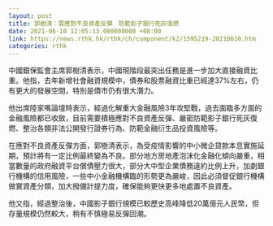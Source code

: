 ```yaml
---
layout: post
title: 郭樹清：需應對不良資產反彈　防範影子銀行死灰復燃
date: 2021-06-10 12:05:13.000000000 +08:00
link: https://news.rthk.hk/rthk/ch/component/k2/1595219-20210610.htm
categories: rthk
---
```


中國銀保監會主席郭樹清表示，中國現階段最突出任務是進一步加大直接融資比重。他指，去年新增社會融資規模中，債券和股票融資比重已經達37%左右，仍有更大的發展空間，特別是債市仍有很大潛力。

他出席陸家嘴論壇時表示，經過化解重大金融風險3年攻堅戰，過去面臨多方面的金融風險都已收斂，目前需要積極應對不良資產反彈、嚴密防範影子銀行死灰復燃、整治各類非法公開發行證券行為、防範金融衍生品投資風險等。

在應對不良資產反彈方面，郭樹清表示，為受疫情影響的中小微企貸款本息實施延期，預計將有一定比例最終變為不良。部分地方房地產泡沫化金融化傾向嚴重，相當數量的政府融資平台償債壓力很大，部分大中型企業債務違約比例上升，加劇銀行機構的信用風險，一些中小金融機構臨的形勢更為嚴峻，因此必須督促銀行機構做實資產分類，加大撥備計提力度，確保能夠更快更多地處置不良資產。

他又指，經過整治後，中國影子銀行規模已較歷史高峰降低20萬億元人民幣，但存量規模仍然較大，稍有不慎極易反彈回潮。
